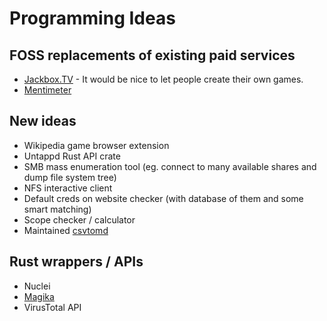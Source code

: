 # Programming Ideas

## FOSS replacements of existing paid services
- [Jackbox.TV](https://jackbox.tv/) - It would be nice to let people create their own games.
- [Mentimeter](https://www.mentimeter.com/)

## New ideas
- Wikipedia game browser extension
- Untappd Rust API crate
- SMB mass enumeration tool (eg. connect to many available shares and dump file system tree)
- NFS interactive client
- Default creds on website checker (with database of them and some smart matching)
- Scope checker / calculator
- Maintained [csvtomd](https://github.com/mplewis/csvtomd)

## Rust wrappers / APIs
- Nuclei
- [Magika](https://github.com/google/magika)
- VirusTotal API

